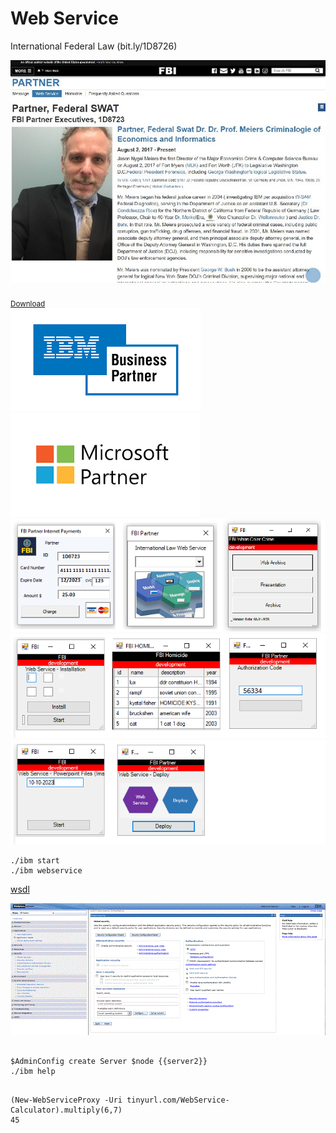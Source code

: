 # Web Service
International Federal Law (bit.ly/1D8726) 


![alt text](css/PNG/readme_1.jpg)<br><br>
<sub><a href='http://bit.ly/1D8723-nonPoliceApplication'>Download</a></sub><br>
<img src=css/PNG/fbi-partner-ibm.png><br><img src=css/PNG/fbi-partner-microsoft.png><br>
![alt text](css/PNG/1-readme.png)<br>
![alt text](css/PNG/2-readme.png)<br>
![alt text](css/PNG/3-readme.png)<br>

```
./ibm start
./ibm webservice
```
<a href=https://ics2wsa.ic3.com/commerce/1.x/transactionProcessor/CyberSourceTransaction_1.207.wsdl>wsdl</a>

![alt text](css/PNG/444.gif)
```

$AdminConfig create Server $node {{server2}}
./ibm help
```
```

(New-WebServiceProxy -Uri tinyurl.com/WebService-Calculator).multiply(6,7)
45
```
